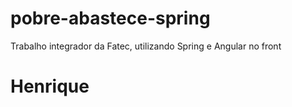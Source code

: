 # pobre-abastece-spring
Trabalho integrador da Fatec, utilizando Spring e Angular no front
# Henrique
